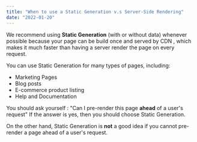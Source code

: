 ```yaml
---
title: "When to use a Static Generation v.s Server-Side Rendering"
date: "2022-01-20"
---
```


We recommend using **Static Generation** (with or without data) whenever possible because your page can be build once and served by CDN , which makes it much faster than having a server render the page on every request.

You can use Static Generation for many types of pages, including:

- Marketing Pages
- Blog posts
- E-commerce product listing
- Help and Documentation

You should ask yourself : "Can I pre-render this page **ahead** of a user's request" If the answer is yes, then you should choose Static Generation.

On the other hand, Static Generation is **not** a good idea if you cannot pre-render a page ahead of a user's request.
